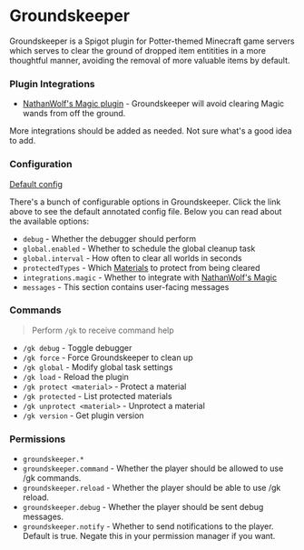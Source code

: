 # Groundskeeper

Groundskeeper is a Spigot plugin for Potter-themed Minecraft game servers which serves to clear the ground of dropped item entitities in a more thoughtful manner, avoiding the removal of more valuable items by default.

### Plugin Integrations

* [NathanWolf's Magic plugin](https://www.spigotmc.org/resources/magic.1056/) - Groundskeeper will avoid clearing Magic wands from off the ground.

More integrations should be added as needed. Not sure what's a good idea to add.

### Configuration

[Default config](https://github.com/T0xicTyler/Groundskeeper/blob/main/src/main/resources/config.yml)

There's a bunch of configurable options in Groundskeeper. Click the link above to see the default annotated config file. Below you can read about the available options:

* `debug` - Whether the debugger should perform
* `global.enabled` - Whether to schedule the global cleanup task
* `global.interval` - How often to clear all worlds in seconds
* `protectedTypes` - Which [Materials](https://hub.spigotmc.org/javadocs/spigot/org/bukkit/Material.html) to protect from being cleared
* `integrations.magic` - Whether to integrate with [NathanWolf's Magic](https://www.spigotmc.org/resources/magic.1056/)
* `messages` - This section contains user-facing messages

### Commands

> Perform `/gk` to receive command help

* `/gk debug` - Toggle debugger
* `/gk force` - Force Groundskeeper to clean up
* `/gk global` - Modify global task settings
* `/gk load` - Reload the plugin
* `/gk protect <material>` - Protect a material
* `/gk protected` - List protected materials
* `/gk unprotect <material>` - Unprotect a material
* `/gk version` - Get plugin version

### Permissions

* `groundskeeper.*`
* `groundskeeper.command` - Whether the player should be allowed to use /gk commands.
* `groundskeeper.reload` - Whether the player should be able to use /gk reload.
* `groundskeeper.debug` - Whether the player should be sent debug messages.  
* `groundskeeper.notify` - Whether to send notifications to the player. Default is true. Negate this in your permission manager if you want.
